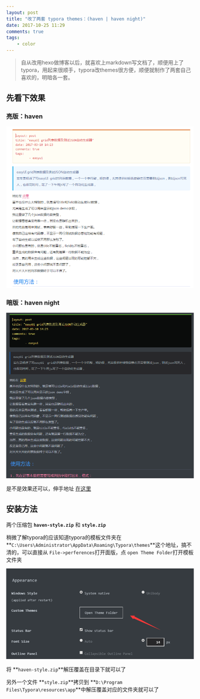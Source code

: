 ```yaml
---
layout: post
title: "改了两套 typora themes：(haven | haven night)"
date: 2017-10-25 11:29
comments: true
tags:
	- color
---
```


>自从改用hexo做博客以后，就喜欢上markdown写文档了，顺便用上了typora，用起来很顺手，typora改themes很方便，顺便就制作了两套自己喜欢的，明暗各一套。

## 先看下效果

### 亮版：haven

![typorastyle-3](/images/typorastyle-1.png)

### 暗版：haven night

![typorastyle-3](/images/typorastyle-2.png)

是不是效果还可以，伸手地址 [在这里](/my/typora/typora.zip)

## 安装方法

两个压缩包 **`haven-style.zip`** 和 **`style.zip`**

稍微了解typora的应该知道typora的模板文件夹在 **`C:\Users\Administrator\AppData\Roaming\Typora\themes`**这个地址，搞不清的，可以直接从 `File->perferences`打开面版，点 `open Theme Folder`打开模板文件夹

![typorastyle-3](/images/typorastyle-3.png)

将 **`haven-style.zip`**解压覆盖在目录下就可以了

另外一个文件 **`style.zip`**拷贝到 **`D:\Program Files\Typora\resources\app`**中解压覆盖对应的文件夹就可以了